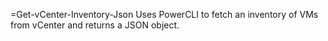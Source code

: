 =Get-vCenter-Inventory-Json
Uses PowerCLI to fetch an inventory of VMs from vCenter and returns a JSON object.
